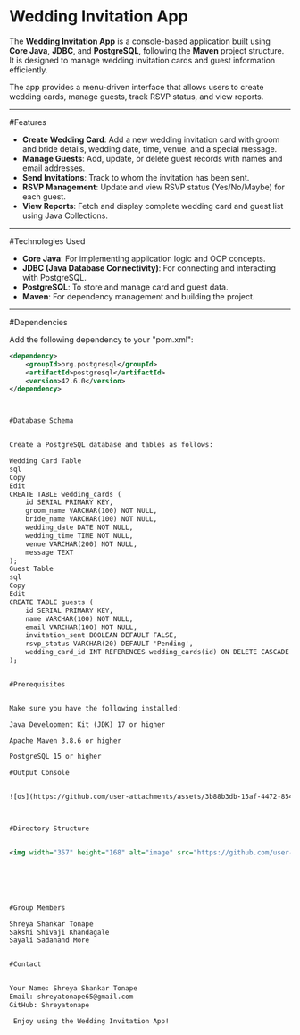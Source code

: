 # Wedding Invitation App

The **Wedding Invitation App** is a console-based application built using **Core Java**, **JDBC**, and **PostgreSQL**, following the **Maven** project structure. It is designed to manage wedding invitation cards and guest information efficiently.

The app provides a menu-driven interface that allows users to create wedding cards, manage guests, track RSVP status, and view reports.

---

 #Features

- **Create Wedding Card**: Add a new wedding invitation card with groom and bride details, wedding date, time, venue, and a special message.
- **Manage Guests**: Add, update, or delete guest records with names and email addresses.
- **Send Invitations**: Track to whom the invitation has been sent.
- **RSVP Management**: Update and view RSVP status (Yes/No/Maybe) for each guest.
- **View Reports**: Fetch and display complete wedding card and guest list using Java Collections.

---
  #Technologies Used

- **Core Java**: For implementing application logic and OOP concepts.
- **JDBC (Java Database Connectivity)**: For connecting and interacting with PostgreSQL.
- **PostgreSQL**: To store and manage card and guest data.
- **Maven**: For dependency management and building the project.

---

#Dependencies

Add the following dependency to your "pom.xml":

```xml
<dependency>
    <groupId>org.postgresql</groupId>
    <artifactId>postgresql</artifactId>
    <version>42.6.0</version>
</dependency>



#Database Schema


Create a PostgreSQL database and tables as follows:

Wedding Card Table
sql
Copy
Edit
CREATE TABLE wedding_cards (
    id SERIAL PRIMARY KEY,
    groom_name VARCHAR(100) NOT NULL,
    bride_name VARCHAR(100) NOT NULL,
    wedding_date DATE NOT NULL,
    wedding_time TIME NOT NULL,
    venue VARCHAR(200) NOT NULL,
    message TEXT
);
Guest Table
sql
Copy
Edit
CREATE TABLE guests (
    id SERIAL PRIMARY KEY,
    name VARCHAR(100) NOT NULL,
    email VARCHAR(100) NOT NULL,
    invitation_sent BOOLEAN DEFAULT FALSE,
    rsvp_status VARCHAR(20) DEFAULT 'Pending',
    wedding_card_id INT REFERENCES wedding_cards(id) ON DELETE CASCADE
);


#Prerequisites


Make sure you have the following installed:

Java Development Kit (JDK) 17 or higher

Apache Maven 3.8.6 or higher

PostgreSQL 15 or higher

#Output Console


![os](https://github.com/user-attachments/assets/3b88b3db-15af-4472-854a-8f21d60aabc6)



#Directory Structure


<img width="357" height="168" alt="image" src="https://github.com/user-attachments/assets/7d016889-39dc-4f08-b615-e5c0941c86fd" />






#Group Members

Shreya Shankar Tonape
Sakshi Shivaji Khandagale
Sayali Sadanand More


#Contact


Your Name: Shreya Shankar Tonape
Email: shreyatonape65@gmail.com
GitHub: Shreyatonape

 Enjoy using the Wedding Invitation App!
